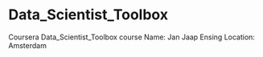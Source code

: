 # Data_Scientist_Toolbox
Coursera Data_Scientist_Toolbox course
Name: Jan Jaap Ensing
Location: Amsterdam
